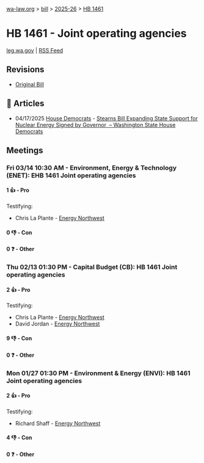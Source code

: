 [wa-law.org](/) > [bill](/bill/) > [2025-26](/bill/2025-26/) > [HB 1461](/bill/2025-26/hb/1461/)

# HB 1461 - Joint operating agencies
[leg.wa.gov](https://app.leg.wa.gov/billsummary?BillNumber=1461&Year=2025&Initiative=false) | [RSS Feed](./rss.xml)

## Revisions
* [Original Bill](1/)

## 📰 Articles
* 04/17/2025 [House Democrats](/org/house_democrats/) - [Stearns Bill Expanding State Support for Nuclear Energy Signed by Governor  – Washington State House Democrats](https://housedemocrats.wa.gov/blog/2025/04/17/stearns-bill-expanding-state-support-for-nuclear-energy-signed-by-governor/#:~:text=HB%201461)

## Meetings
### Fri 03/14 10:30 AM - Environment, Energy & Technology (ENET): EHB 1461 Joint operating agencies
#### 1 👍 - Pro
Testifying:
* Chris La Plante - [Energy Northwest](/org/energy_northwest/)

#### 0 👎 - Con

#### 0 ❓ - Other

### Thu 02/13 01:30 PM - Capital Budget (CB): HB 1461 Joint operating agencies
#### 2 👍 - Pro
Testifying:
* Chris La Plante - [Energy Northwest](/org/energy_northwest/)
* David Jordan - [Energy Northwest](/org/energy_northwest/)

#### 9 👎 - Con

#### 0 ❓ - Other

### Mon 01/27 01:30 PM - Environment & Energy (ENVI): HB 1461 Joint operating agencies
#### 2 👍 - Pro
Testifying:
* Richard Shaff - [Energy Northwest](/org/energy_northwest/)

#### 4 👎 - Con

#### 0 ❓ - Other
